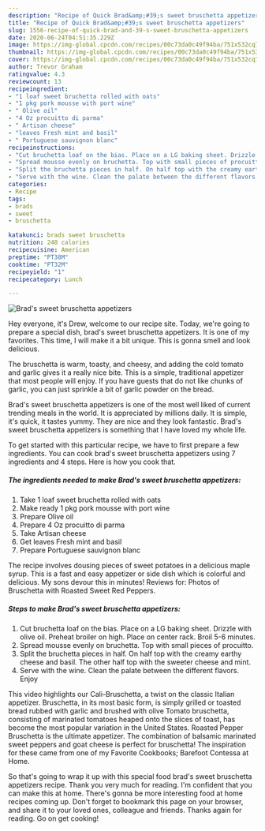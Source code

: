 ```yaml
---
description: "Recipe of Quick Brad&amp;#39;s sweet bruschetta appetizers"
title: "Recipe of Quick Brad&amp;#39;s sweet bruschetta appetizers"
slug: 1556-recipe-of-quick-brad-and-39-s-sweet-bruschetta-appetizers
date: 2020-06-24T04:51:35.229Z
image: https://img-global.cpcdn.com/recipes/00c73da0c49f94ba/751x532cq70/brads-sweet-bruschetta-appetizers-recipe-main-photo.jpg
thumbnail: https://img-global.cpcdn.com/recipes/00c73da0c49f94ba/751x532cq70/brads-sweet-bruschetta-appetizers-recipe-main-photo.jpg
cover: https://img-global.cpcdn.com/recipes/00c73da0c49f94ba/751x532cq70/brads-sweet-bruschetta-appetizers-recipe-main-photo.jpg
author: Trevor Graham
ratingvalue: 4.3
reviewcount: 13
recipeingredient:
- "1 loaf sweet bruchetta rolled with oats"
- "1 pkg pork mousse with port wine"
- " Olive oil"
- "4 Oz procuitto di parma"
- " Artisan cheese"
- "leaves Fresh mint and basil"
- " Portuguese sauvignon blanc"
recipeinstructions:
- "Cut bruchetta loaf on the bias. Place on a LG baking sheet. Drizzle with olive oil. Preheat broiler on high. Place on center rack. Broil 5-6 minutes."
- "Spread mousse evenly on bruchetta. Top with small pieces of procuitto."
- "Split the bruchetta pieces in half. On half top with the creamy earthy cheese and basil. The other half top with the sweeter cheese and mint."
- "Serve with the wine. Clean the palate between the different flavors. Enjoy"
categories:
- Recipe
tags:
- brads
- sweet
- bruschetta

katakunci: brads sweet bruschetta 
nutrition: 248 calories
recipecuisine: American
preptime: "PT38M"
cooktime: "PT32M"
recipeyield: "1"
recipecategory: Lunch

---
```



![Brad&#39;s sweet bruschetta appetizers](https://img-global.cpcdn.com/recipes/00c73da0c49f94ba/751x532cq70/brads-sweet-bruschetta-appetizers-recipe-main-photo.jpg)

Hey everyone, it's Drew, welcome to our recipe site. Today, we're going to prepare a special dish, brad&#39;s sweet bruschetta appetizers. It is one of my favorites. This time, I will make it a bit unique. This is gonna smell and look delicious.

The bruschetta is warm, toasty, and cheesy, and adding the cold tomato and garlic gives it a really nice bite. This is a simple, traditional appetizer that most people will enjoy. If you have guests that do not like chunks of garlic, you can just sprinkle a bit of garlic powder on the bread.

Brad&#39;s sweet bruschetta appetizers is one of the most well liked of current trending meals in the world. It is appreciated by millions daily. It is simple, it's quick, it tastes yummy. They are nice and they look fantastic. Brad&#39;s sweet bruschetta appetizers is something that I have loved my whole life.


To get started with this particular recipe, we have to first prepare a few ingredients. You can cook brad&#39;s sweet bruschetta appetizers using 7 ingredients and 4 steps. Here is how you cook that.

<!--inarticleads1-->

##### The ingredients needed to make Brad&#39;s sweet bruschetta appetizers:

1. Take 1 loaf sweet bruchetta rolled with oats
1. Make ready 1 pkg pork mousse with port wine
1. Prepare  Olive oil
1. Prepare 4 Oz procuitto di parma
1. Take  Artisan cheese
1. Get leaves Fresh mint and basil
1. Prepare  Portuguese sauvignon blanc


The recipe involves dousing pieces of sweet potatoes in a delicious maple syrup. This is a fast and easy appetizer or side dish which is colorful and delicious. My sons devour this in minutes! Reviews for: Photos of Bruschetta with Roasted Sweet Red Peppers. 

<!--inarticleads2-->

##### Steps to make Brad&#39;s sweet bruschetta appetizers:

1. Cut bruchetta loaf on the bias. Place on a LG baking sheet. Drizzle with olive oil. Preheat broiler on high. Place on center rack. Broil 5-6 minutes.
1. Spread mousse evenly on bruchetta. Top with small pieces of procuitto.
1. Split the bruchetta pieces in half. On half top with the creamy earthy cheese and basil. The other half top with the sweeter cheese and mint.
1. Serve with the wine. Clean the palate between the different flavors. Enjoy


This video highlights our Cali-Bruschetta, a twist on the classic Italian appetizer. Bruschetta, in its most basic form, is simply grilled or toasted bread rubbed with garlic and brushed with olive Tomato bruschetta, consisting of marinated tomatoes heaped onto the slices of toast, has become the most popular variation in the United States. Roasted Pepper Bruschetta is the ultimate appetizer. The combination of balsamic marinated sweet peppers and goat cheese is perfect for bruschetta! The inspiration for these came from one of my Favorite Cookbooks; Barefoot Contessa at Home. 

So that's going to wrap it up with this special food brad&#39;s sweet bruschetta appetizers recipe. Thank you very much for reading. I'm confident that you can make this at home. There's gonna be more interesting food at home recipes coming up. Don't forget to bookmark this page on your browser, and share it to your loved ones, colleague and friends. Thanks again for reading. Go on get cooking!
